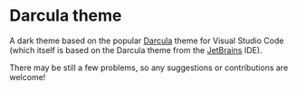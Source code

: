# Darcula theme

A dark theme based on the popular [Darcula](https://github.com/rokoroku/vscode-theme-darcula) theme for Visual Studio Code (which itself is based on the Darcula theme from the [JetBrains](https://www.jetbrains.com/) IDE).

There may be still a few problems, so any suggestions or contributions are welcome!
